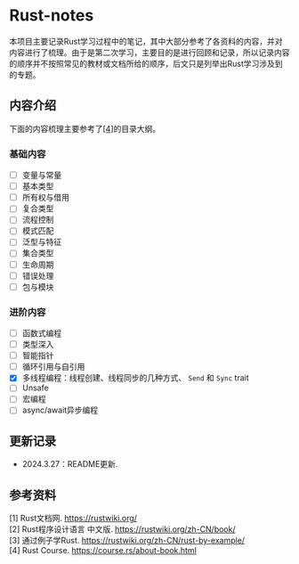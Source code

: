 # Rust-notes

本项目主要记录Rust学习过程中的笔记，其中大部分参考了各资料的内容，并对内容进行了梳理。由于是第二次学习，主要目的是进行回顾和记录，所以记录内容的顺序并不按照常见的教材或文档所给的顺序，后文只是列举出Rust学习涉及到的专题。

## 内容介绍
下面的内容梳理主要参考了[\[4\]](https://course.rs/about-book.html)的目录大纲。
### 基础内容
- [ ] 变量与常量
- [ ] 基本类型
- [ ] 所有权与借用
- [ ] 复合类型
- [ ] 流程控制
- [ ] 模式匹配
- [ ] 泛型与特征
- [ ] 集合类型
- [ ] 生命周期
- [ ] 错误处理
- [ ] 包与模块

### 进阶内容
- [ ] 函数式编程
- [ ] 类型深入
- [ ] 智能指针
- [ ] 循环引用与自引用
- [x] 多线程编程：线程创建、线程同步的几种方式、 `Send` 和 `Sync` trait
- [ ] Unsafe
- [ ] 宏编程
- [ ] async/await异步编程

## 更新记录
- 2024.3.27：README更新.

## 参考资料
\[1\] Rust文档网. https://rustwiki.org/<br>
\[2\] Rust程序设计语言 中文版. https://rustwiki.org/zh-CN/book/<br>
\[3\] 通过例子学Rust. https://rustwiki.org/zh-CN/rust-by-example/<br>
\[4\] Rust Course. https://course.rs/about-book.html

